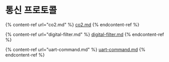 # 통신 프로토콜

{% content-ref url="co2.md" %}
[co2.md](co2.md)
{% endcontent-ref %}

{% content-ref url="digital-filter.md" %}
[digital-filter.md](digital-filter.md)
{% endcontent-ref %}

{% content-ref url="uart-command.md" %}
[uart-command.md](uart-command.md)
{% endcontent-ref %}







